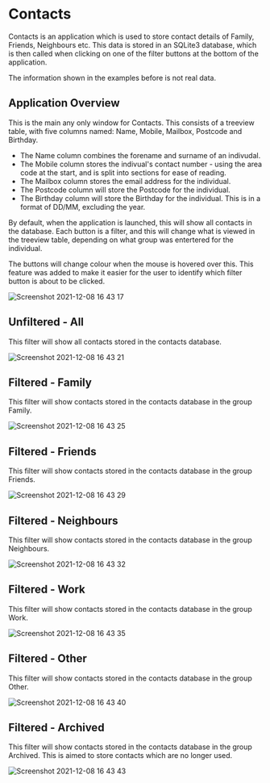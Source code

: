 # Contacts

Contacts is an application which is used to store contact details of Family, Friends, Neighbours etc. This data is stored in an SQLite3 database, which is then called when clicking on one of the filter buttons at the bottom of the application.

The information shown in the examples before is not real data.

## Application Overview

This is the main any only window for Contacts. This consists of a treeview table, with five columns named: Name, Mobile, Mailbox, Postcode and Birthday. 

* The Name column combines the forename and surname of an indivudal.
* The Mobile column stores the indivual's contact number - using the area code at the start, and is split into sections for ease of reading.
* The Mailbox column stores the email address for the individual.
* The Postcode column will store the Postcode for the individual.
* The Birthday column will store the Birthday for the individual. This is in a format of DD/MM, excluding the year.

By default, when the application is launched, this will show all contacts in the database. Each button is a filter, and this will change what is viewed in the treeview table, depending on what group was entertered for the individual.

The buttons will change colour when the mouse is hovered over this. This feature was added to make it easier for the user to identify which filter button is about to be clicked.

![Screenshot 2021-12-08 16 43 17](https://user-images.githubusercontent.com/82043281/145309431-7f9469d0-8142-4805-bb6d-04c99e0fb547.png)

## Unfiltered - All

This filter will show all contacts stored in the contacts database.

![Screenshot 2021-12-08 16 43 21](https://user-images.githubusercontent.com/82043281/145309432-59c94114-7a1a-4834-adfe-5d3718c9f5d9.png)

## Filtered - Family

This filter will show contacts stored in the contacts database in the group Family.

![Screenshot 2021-12-08 16 43 25](https://user-images.githubusercontent.com/82043281/145309433-516e0074-f9fd-4ad2-aadc-0202f0a3b8f6.png)

## Filtered - Friends

This filter will show contacts stored in the contacts database in the group Friends.

![Screenshot 2021-12-08 16 43 29](https://user-images.githubusercontent.com/82043281/145309434-e2a36e5f-f98e-4b94-aaaa-aab41db73272.png)

## Filtered - Neighbours

This filter will show contacts stored in the contacts database in the group Neighbours.

![Screenshot 2021-12-08 16 43 32](https://user-images.githubusercontent.com/82043281/145309436-b2f65295-74e1-4638-b4c5-7cfdf3c9e4e7.png)

## Filtered - Work

This filter will show contacts stored in the contacts database in the group Work.

![Screenshot 2021-12-08 16 43 35](https://user-images.githubusercontent.com/82043281/145309438-bb5bf68a-19a4-4240-a6c3-b826d106a992.png)

## Filtered - Other

This filter will show contacts stored in the contacts database in the group Other.

![Screenshot 2021-12-08 16 43 40](https://user-images.githubusercontent.com/82043281/145309439-9eb035ef-4161-4e8b-babe-e0581f9a24af.png)

## Filtered - Archived

This filter will show contacts stored in the contacts database in the group Archived. This is aimed to store contacts which are no longer used.

![Screenshot 2021-12-08 16 43 43](https://user-images.githubusercontent.com/82043281/145309441-b3ce7c53-7336-45a3-aa43-faed6606727e.png)
